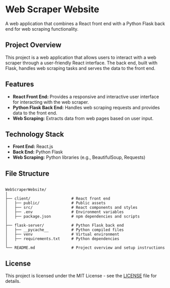 <h1>Web Scraper Website</h1>
<p>A web application that combines a React front end with a Python Flask back end for web scraping functionality.</p>

<h2>Project Overview</h2>
<p>This project is a web application that allows users to interact with a web scraper through a user-friendly React interface. The back end, built with Flask, handles web scraping tasks and serves the data to the front end.</p>

<h2>Features</h2>
<ul>
    <li><strong>React Front End:</strong> Provides a responsive and interactive user interface for interacting with the web scraper.</li>
    <li><strong>Python Flask Back End:</strong> Handles web scraping requests and provides data to the front end.</li>
    <li><strong>Web Scraping:</strong> Extracts data from web pages based on user input.</li>
</ul>

<h2>Technology Stack</h2>
<ul>
    <li><strong>Front End:</strong> React.js</li>
    <li><strong>Back End:</strong> Python Flask</li>
    <li><strong>Web Scraping:</strong> Python libraries (e.g., BeautifulSoup, Requests)</li>
</ul>

<h2>File Structure</h2>
<pre><code>
WebScraperWebsite/
│
├── client/                  # React front end
│   ├── public/              # Public assets
│   ├── src/                 # React components and styles
│   ├── .env                 # Environment variables
│   ├── package.json         # npm dependencies and scripts
│
├── flask-server/            # Python Flask back end
│   ├── __pycache__          # Python compiled files
│   ├── venv                 # Virtual environment
│   ├── requirements.txt     # Python dependencies
│
└── README.md                # Project overview and setup instructions
</code></pre>

<h2>License</h2>
<p>This project is licensed under the MIT License - see the <a href="LICENSE">LICENSE</a> file for details.</p>

